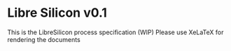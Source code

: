 # Libre Silicon v0.1
This is the LibreSilicon process specification (WIP)
Please use XeLaTeX for rendering the documents
